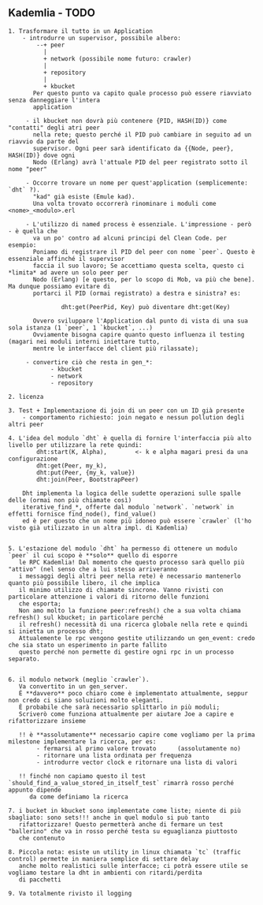 ## Kademlia - TODO
    1. Trasformare il tutto in un Application
        - introdurre un supervisor, possibile albero:
            --+ peer  
              |
              + network (possibile nome futuro: crawler)
              |
              + repository
              |
              + kbucket
           Per questo punto va capito quale processo può essere riavviato senza danneggiare l'intera
           application

         - il kbucket non dovrà più contenere {PID, HASH(ID)} come "contatti" degli atri peer
           nella rete; questo perché il PID può cambiare in seguito ad un riavvio da parte del
           supervisor. Ogni peer sarà identificato da {{Node, peer}, HASH(ID)} dove ogni
           Nodo (Erlang) avrà l'attuale PID del peer registrato sotto il nome "peer"

         - Occorre trovare un nome per quest'application (semplicemente: `dht` ?). 
           "kad" già esiste (Emule kad).
           Una volta trovato occorrerà rinominare i moduli come <nome>_<modulo>.erl
         
         - L'utilizzo di named process è essenziale. L'impressione - però - è quella che
           va un po' contro ad alcuni principi del Clean Code. per esempio:
           Poniamo di registrare il PID del peer con nome `peer`. Questo è essenziale affinché il supervisor
           faccia il suo lavoro; Se accettiamo questa scelta, questo ci *limita* ad avere un solo peer per
           Nodo (Erlang) [e questo, per lo scopo di Mob, va più che bene]. Ma dunque possiamo evitare di
           portarci il PID (ormai registrato) a destra e sinistra? es:

                   dht:get(PeerPid, Key) può diventare dht:get(Key)

           Ovvero sviluppare l'Application dal punto di vista di una sua sola istanza (1 `peer`, 1 `kbucket`, ...)
           Ovviamente bisogna capire quanto questo influenza il testing (magari nei moduli interni iniettare tutto, 
           mentre le interfacce del client più rilassate);
        
         - convertire ciò che resta in gen_*:
                - kbucket
                - network
                - repository
 
    2. licenza 
           
    3. Test + Implementazione di join di un peer con un ID già presente
        - comportamento richiesto: join negato e nessun pollution degli altri peer

    4. L'idea del modulo `dht` è quella di fornire l'interfaccia più alto livello per utilizzare la rete quindi:
            dht:start(K, Alpha),        <- k e alpha magari presi da una configurazione
            dht:get(Peer, my_k), 
            dht:put(Peer, {my_k, value})
            dht:join(Peer, BootstrapPeer)

        Dht implementa la logica delle sudette operazioni sulle spalle delle (ormai non più chiamate così)
        iterative_find_*, offerte dal modulo `network`. `network` in effetti fornisce find_node(), find_value()
        ed è per questo che un nome più idoneo può essere `crawler` (l'ho visto già utilizzato in un altra impl. di Kademlia)


    5. L'estazione del modulo `dht` ha permesso di ottenere un modulo `peer` il cui scopo è **solo** quello di esporre
       le RPC Kademlia! Dal momento che questo processo sarà quello più "attivo" (nel senso che a lui stesso arriveranno
       i messaggi degli altri peer nella rete) è necessario mantenerlo quanto più possibile libero, il che implica
       il minimo utilizzo di chiamate sincrone. Vanno rivisti con particolare attenzione i valori di ritorno delle funzioni
       che esporta;
       Non amo molto la funzione peer:refresh() che a sua volta chiama refresh() sul kbucket; in particolare perché
       il refresh() necessità di una ricerca globale nella rete e quindi si inietta un processo dht;
       Attualemente le rpc vengono gestite utilizzando un gen_event: credo che sia stato un esperimento in parte fallito
       questo perché non permette di gestire ogni rpc in un processo separato.


    6. il modulo network (meglio `crawler`).
       Va convertito in un gen_server.
       È **davvero** poco chiaro come è implementato attualmente, seppur non credo ci siano soluzioni molto eleganti.
       È probabile che sarà necessario splittarlo in più moduli;
       Scriverò come funziona attualmente per aiutare Joe a capire e rifattorizzare insieme
       
       !! è **assolutamente** necessario capire come vogliamo per la prima milestone implementare la ricerca, per es:
            - fermarsi al primo valore trovato      (assolutamente no)
            - ritornare una lista ordinata per frequenza
            - introdurre vector clock e ritornare una lista di valori
       
       !! finché non capiamo questo il test `should_find_a_value_stored_in_itself_test` rimarrà rosso perché appunto dipende
          da come definiamo la ricerca

    7. i bucket in kbucket sono implementate come liste; niente di più sbagliato: sono sets!!! anche in quel modulo si può tanto
       rifattorizzare! Questo permetterà anche di fermare un test "ballerino" che va in rosso perché testa su eguaglianza piuttosto
       che contenuto
    
    8. Piccola nota: esiste un utility in linux chiamata `tc` (traffic control) permette in maniera semplice di settare delay
       anche molto realistici sulle interfacce; ci potrà essere utile se vogliamo testare la dht in ambienti con ritardi/perdita
       di pacchetti
       
    9. Va totalmente rivisto il logging 
